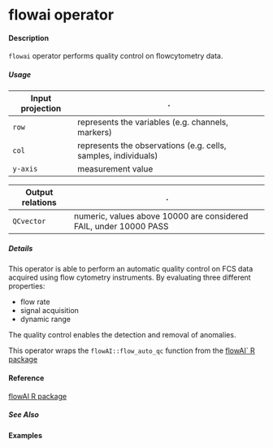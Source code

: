 # flowai operator

#### Description
`flowai` operator performs quality control on flowcytometry data.

##### Usage

Input projection|.
---|---
`row`   | represents the variables (e.g. channels, markers)
`col`   | represents the observations (e.g. cells, samples, individuals) 
`y-axis`| measurement value


Output relations|.
---|---
`QCvector`         | numeric, values above 10000 are considered FAIL, under 10000 PASS


##### Details

This operator is able to perform an automatic quality control on FCS data acquired using flow cytometry instruments. By evaluating three different properties: 

* flow rate
* signal acquisition
* dynamic range

The quality control enables the detection and removal of anomalies.

This operator wraps the `flowAI::flow_auto_qc` function from the [flowAI` R package](http://bioconductor.org/packages/release/bioc/html/flowAI.html)


#### Reference

[flowAI R package]((http://bioconductor.org/packages/release/bioc/html/flowAI.html))

##### See Also


#### Examples

